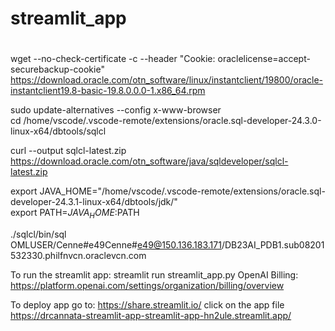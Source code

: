 # streamlit_app

#
wget --no-check-certificate -c --header "Cookie: oraclelicense=accept-securebackup-cookie" https://download.oracle.com/otn_software/linux/instantclient/19800/oracle-instantclient19.8-basic-19.8.0.0.0-1.x86_64.rpm  

sudo update-alternatives --config x-www-browser  
cd /home/vscode/.vscode-remote/extensions/oracle.sql-developer-24.3.0-linux-x64/dbtools/sqlcl  

curl --output sqlcl-latest.zip https://download.oracle.com/otn_software/java/sqldeveloper/sqlcl-latest.zip  

export JAVA_HOME="/home/vscode/.vscode-remote/extensions/oracle.sql-developer-24.3.1-linux-x64/dbtools/jdk/"   
export PATH=$JAVA_HOME:$PATH

./sqlcl/bin/sql OMLUSER/Cenne#e49Cenne#e49@150.136.183.171/DB23AI_PDB1.sub08201532330.philfnvcn.oraclevcn.com  

To run the streamlit app: streamlit run streamlit_app.py
OpenAI Billing: https://platform.openai.com/settings/organization/billing/overview

To deploy app go to: https://share.streamlit.io/ click on the app file
https://drcannata-streamlit-app-streamlit-app-hn2ule.streamlit.app/